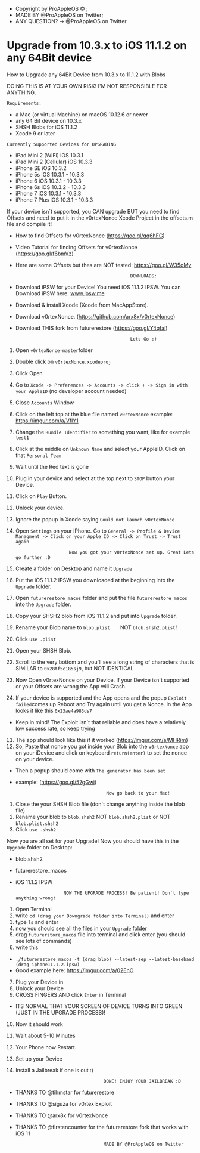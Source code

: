- Copyright by ProAppleOS © ;
- MADE BY @ProAppleOS on Twitter; 
- ANY QUESTION? -> @ProAppleOS on Twitter 

# Upgrade from 10.3.x to iOS 11.1.2 on any 64Bit device
How to Upgrade any 64Bit Device from 10.3.x to 11.1.2 with Blobs

DOING THIS IS AT YOUR OWN RISK! I'M NOT RESPONSIBLE FOR ANYTHING.

```Requirements:```
- a Mac (or virtual Machine) on macOS 10.12.6 or newer
- any 64 Bit device on 10.3.x
- SHSH Blobs for iOS 11.1.2 
- Xcode 9 or later 


```Currently Supported Devices for UPGRADING```
- iPad Mini 2 (WiFi)            iOS 10.3.1
- iPad Mini 2 (Cellular)        iOS 10.3.3
- iPhone SE                     iOS 10.3.2
- iPhone 5s                     iOS 10.3.1 - 10.3.3
- iPhone 6                      iOS 10.3.1 - 10.3.3
- iPhone 6s                     iOS 10.3.2 - 10.3.3
- iPhone 7                      iOS 10.3.1 - 10.3.3
- iPhone 7 Plus                 iOS 10.3.1 - 10.3.3

If your device isn´t supported, you CAN upgrade BUT you need to find Offsets and need to put it in the v0rtexNonce Xcode Project in the offsets.m file and compile it! 
- How to find Offsets for v0rtexNonce (https://goo.gl/qq6hFG) 
- Video Tutorial for finding Offsets for v0rtexNonce (https://goo.gl/f6bmVz)
- Here are some Offsets but thes are NOT tested: https://goo.gl/W35oMy



                                                 DOWNLOADS:

- Download iPSW for your Device! You need iOS 11.1.2 IPSW. You can Download iPSW here: www.ipsw.me 
- Download & install Xcode (Xcode from MacAppStore).
- Download v0rtexNonce. (https://github.com/arx8x/v0rtexNonce)
- Download THIS fork from futurerestore (https://goo.gl/Y4qfai)

                                                 Lets Go :)

1. Open ```v0rtexNonce-master```folder
2. Double click on ```v0rtexNonce.xcodeproj```
3. Click Open
4. Go to ```Xcode -> Preferences -> Accounts -> click + -> Sign in with your AppleID``` (no developer account needed)
5. Close ```Accounts``` Window
6. Click on the left top at the blue file named ```v0rtexNonce``` example: https://imgur.com/a/VflY1
7. Change the ```Bundle Identifier``` to something you want, like for example ```test1```
8. Click at the middle on ```Unknown Name``` and select your AppleID. Click on that ```Personal Team```
9. Wait until the Red text is gone
10. Plug in your device and select at the top next to ```STOP``` button your Device.
11. Click on ```Play``` Button.
12. Unlock your device.
13. Ignore the popup in Xcode saying ```Could not launch v0rtexNonce```
14. Open ```Settings``` on your iPhone. Go to ```General -> Profile & Device Managment -> Click on your Apple ID -> Click on Trust -> Trust again```


                            Now you got your v0rtexNonce set up. Great Lets go further :D
                                     
                                     
1. Create a folder on Desktop and name it ```Upgrade```
2. Put the iOS 11.1.2 IPSW you downloaded at the beginning into the ```Upgrade``` folder.
3. Open ```futurerestore_macos``` folder and put the file ```futurerestore_macos``` into the ```Upgrade``` folder.
4. Copy your SHSH2 blob from iOS 11.1.2 and put into ```Upgrade``` folder.
5. Rename your Blob name to ```blob.plist```        NOT ```blob.shsh2.plist```!
6. Click ```use .plist``` 
7. Open your SHSH Blob.
8. Scroll to the very bottom and you'll see a long string of characters that is SIMILAR to ```0x28tf5c185sj9```, but NOT IDENTICAL

9. Now Open v0rtexNonce on your Device. If your Device isn´t supported or your Offsets are wrong the App will Crash.
10. If your device is supported and the App opens and the popup ```Exploit failed```comes up Reboot and Try again until you get a Nonce. In the App looks it like this    ```0x23ae4a983ds7```
- Keep in mind! The Exploit isn´t that reliable and does have a relatively low success rate, so keep trying
11. The app should look like this if it worked (https://imgur.com/a/MHRim)
12. So, Paste that nonce you got inside your Blob into the ```v0rtexNonce``` app on your iDevice and click on keyboard ```return(enter)``` to set the nonce on your device. 
- Then a popup should come with ```The generator has been set``` 
- example: (https://goo.gl/57gGwi)
    
    
                                        Now go back to your Mac!
 

1. Close the your SHSH Blob file (don´t change anything inside the blob file)
2. Rename your blob to ```blob.shsh2``` NOT ```blob.shsh2.plist``` or NOT ```blob.plist.shsh2```
3. Click ```use .shsh2```

Now you are all set for your Upgrade! Now you should have this in the ```Upgrade``` folder on Desktop:
- blob.shsh2
- futurerestore_macos
- iOS 11.1.2 IPSW


                        NOW THE UPGRADE PROCESS! Be patient! Don´t type anything wrong!
                              
                              
1. Open Terminal
3. write ```cd (drag your Downgrade folder into Terminal)``` and enter
3. type ```ls``` and enter
4. now you should see all the files in your ```Upgrade``` folder
5. drag ```futurerstore_macos``` file into terminal and click enter (you should see lots of commands)
6. write this
- ```./futurerestore_macos -t (drag blob) --latest-sep --latest-baseband (drag iphone11.1.2.ipsw)``` 
- Good example here: https://imgur.com/a/02EnO
7. Plug your Device in
8. Unlock your Device
9. CROSS FINGERS AND click ```Enter``` in Terminal
- ITS NORMAL THAT YOUR SCREEN OF DEVICE TURNS INTO GREEN (JUST IN THE UPGRADE PROCESS)!
10. Now it should work 
11. Wait about 5-10 Minutes
12. Your Phone now Restart.
13. Set up your Device
14. Install a Jailbreak if one is out :)


                                         DONE! ENJOY YOUR JAILBREAK :D
                                             
- THANKS TO @tihmstar for futurerestore
- THANKS TO @siguza for v0rtex Exploit
- THANKS TO @arx8x for v0rtexNonce
- THANKS TO @firstencounter for the futurerestore fork that works with iOS 11
                                             
                                       MADE BY @ProAppleOS on Twitter 

